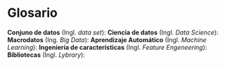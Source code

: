 # Glosario

**Conjuno de datos** (Ingl. *data set*):
**Ciencia de datos** (Ingl. *Data Science*):
**Macrodatos** (Ing. *Big Data*):
**Aprendizaje Automático** (Ingl. *Machine Learning*):
**Ingeniería de características** (Ingl. *Feature Engeneering*):
**Bibliotecas** (Ingl. *Lybrary*):
